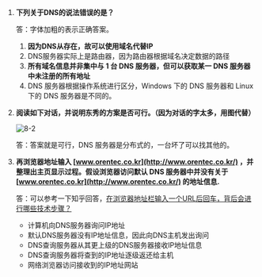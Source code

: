 1. **下列关于DNS的说法错误的是？**

   答：字体加粗的表示正确答案。

   1. **因为DNS从存在，故可以使用域名代替IP**
   2. DNS服务器实际上是路由器，因为路由器根据域名决定数据的路径
   3. **所有域名信息并非集中与 1 台 DNS 服务器，但可以获取某一 DNS 服务器中未注册的所有地址**
   4. DNS 服务器根据操作系统进行区分，Windows 下的 DNS 服务器和 Linux 下的 DNS 服务器是不同的。

2. **阅读如下对话，并说明东秀的方案是否可行。（因为对话的字太多，用图代替）**

   ![8-2](D:\Study_Notes\Tcp-ip\8-2.png)

   答：答案就是可行，DNS 服务器是分布式的，一台坏了可以找其他的。

3. **再浏览器地址输入 [www.orentec.co.kr](http://www.orentec.co.kr/) ，并整理出主页显示过程。假设浏览器访问默认 DNS 服务器中并没有关于 [www.orentec.co.kr](http://www.orentec.co.kr/) 的地址信息.**

   答：可以参考一下知乎回答，[在浏览器地址栏输入一个URL后回车，背后会进行哪些技术步骤？](https://www.zhihu.com/question/34873227/answer/518086565)

   - 计算机向DNS服务器询问IP地址
   - 默认DNS服务器没有IP地址信息，因此向DNS主机发出询问
   - DNS查询服务器从其更上级的DNS服务器接收IP地址信息
   - DNS查询服务器将查到的IP地址逐级返还给主机
   - 网络浏览器访问接收到的IP地址网站